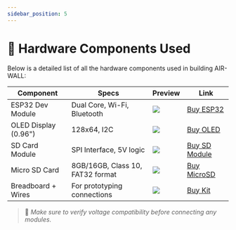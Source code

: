 ```yaml
---
sidebar_position: 5
---
```


# 🔌 Hardware Components Used

Below is a detailed list of all the hardware components used in building AIR-WALL:

| Component            | Specs                            | Preview                             | Link                                                   |
|----------------------|----------------------------------|-------------------------------------|--------------------------------------------------------|
| ESP32 Dev Module     | Dual Core, Wi-Fi, Bluetooth      | ![](https://m.media-amazon.com/images/I/61fCW3DyGxL.jpg) | [Buy ESP32](https://www.amazon.in/dp/B08ZJQW23Z)        |
| OLED Display (0.96") | 128x64, I2C                      | ![](https://m.media-amazon.com/images/I/71pC69AmFEL.jpg) | [Buy OLED](https://www.amazon.in/dp/B07QR4R8V6)         |
| SD Card Module       | SPI Interface, 5V logic          | ![](https://m.media-amazon.com/images/I/71F+Gv0nq2L.jpg) | [Buy SD Module](https://www.amazon.in/dp/B08P7VCLD6)    |
| Micro SD Card        | 8GB/16GB, Class 10, FAT32 format | ![](https://m.media-amazon.com/images/I/61X81vN-MhL.jpg) | [Buy MicroSD](https://www.amazon.in/dp/B07FCMBLV6)      |
| Breadboard + Wires   | For prototyping connections      | ![](https://m.media-amazon.com/images/I/61pJuExhzSL.jpg) | [Buy Kit](https://www.amazon.in/dp/B08J2FRZ2J)          |

> 📝 *Make sure to verify voltage compatibility before connecting any modules.*
